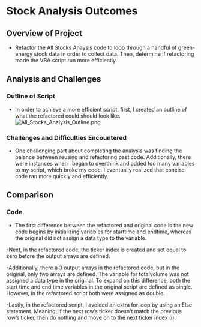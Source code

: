 # Stock Analysis Outcomes

## Overview of Project
- Refactor the All Stocks Anaysis code to loop through a handful of green-energy stock data in order to collect data. Then, determine if refactoring made the VBA script run more efficiently.   

## Analysis and Challenges
 
### Outline of Script
- In order to achieve a more efficient script, first, I created an outline of what the refactored could should look like.
     ![All_Stocks_Analysis_Outline.png](main/Resources/All_Stocks_Analysis_Outline.png)

### Challenges and Difficulties Encountered
- One challenging part about completing the analysis was finding the balance between reusing and refactoring past code. Additionally, there were instances when I began to overthink and added too many variables to my script, which broke my code. I eventually realized that concise code ran more quickly and efficiently.

## Comparison

### Code
- The first difference between the refactored and original code is the new code begins by initializing variables for starttime and endtime, whereas the original did not assign a data type to the variable.


-Next, in the refactored code, the ticker index is created and set equal to zero before the output arrays are defined.

-Additionally, there a 3 output arrays in the refactored code, but in the original, only two arrays are defined. The variable for totalvolume was not assigned a data type in the original. To expand on this difference, both the start time and end time variables in the original script are defined as single. However, in the refactored script both were assigned as double.

-Lastly, in the refactored script, I avoided an extra for loop by using an Else statement. Meaning, if the next row’s ticker doesn’t match the previous row’s ticker, then do nothing and  move on to the next ticker index (i).

